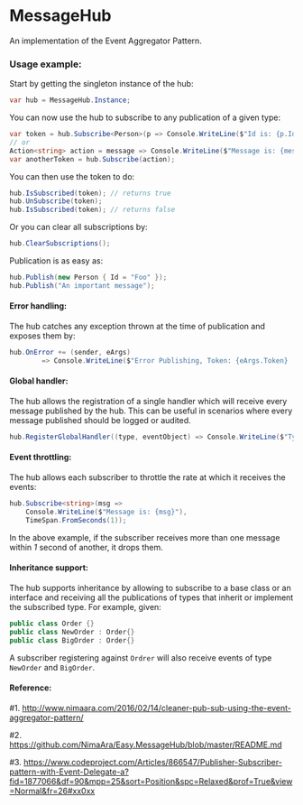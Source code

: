 # MessageHub
An implementation of the Event Aggregator Pattern.


### Usage example:

Start by getting the singleton instance of the hub:
```csharp
var hub = MessageHub.Instance;
```

You can now use the hub to subscribe to any publication of a given type:
```csharp
var token = hub.Subscribe<Person>(p => Console.WriteLine($"Id is: {p.Id}"));
// or    
Action<string> action = message => Console.WriteLine($"Message is: {message}");
var anotherToken = hub.Subscribe(action);
```
You can then use the token to do:

```csharp
hub.IsSubscribed(token); // returns true
hub.UnSubscribe(token);
hub.IsSubscribed(token); // returns false
```
Or you can clear all subscriptions by:
```csharp
hub.ClearSubscriptions();
```
Publication is as easy as:

```csharp
hub.Publish(new Person { Id = "Foo" });
hub.Publish("An important message");
```

#### Error handling:
The hub catches any exception thrown at the time of publication and exposes them by:
```csharp
hub.OnError += (sender, eArgs)
        => Console.WriteLine($"Error Publishing, Token: {eArgs.Token} | Exception: {eArgs.Exception}");
```

#### Global handler:
The hub allows the registration of a single handler which will receive every message published by the hub. This can be useful in scenarios where every message published should be logged or audited.

```csharp
hub.RegisterGlobalHandler((type, eventObject) => Console.WriteLine($"Type: {type} - Event: {eventObject}"));
```

#### Event throttling:
The hub allows each subscriber to throttle the rate at which it receives the events:

```csharp
hub.Subscribe<string>(msg => 
	Console.WriteLine($"Message is: {msg}"), 
	TimeSpan.FromSeconds(1));
```
In the above example, if the subscriber receives more than one message within _1_ second of another, it drops them.

#### Inheritance support:
The hub supports inheritance by allowing to subscribe to a base class or an interface and receiving all the publications of types that inherit or implement the subscribed type. For example, given:

```csharp
public class Order {}
public class NewOrder : Order{}
public class BigOrder : Order{}
```

A subscriber registering against `Ordrer` will also receive events of type `NewOrder` and `BigOrder`.
#### Reference:
#1. http://www.nimaara.com/2016/02/14/cleaner-pub-sub-using-the-event-aggregator-pattern/

#2. https://github.com/NimaAra/Easy.MessageHub/blob/master/README.md

#3. https://www.codeproject.com/Articles/866547/Publisher-Subscriber-pattern-with-Event-Delegate-a?fid=1877066&df=90&mpp=25&sort=Position&spc=Relaxed&prof=True&view=Normal&fr=26#xx0xx
